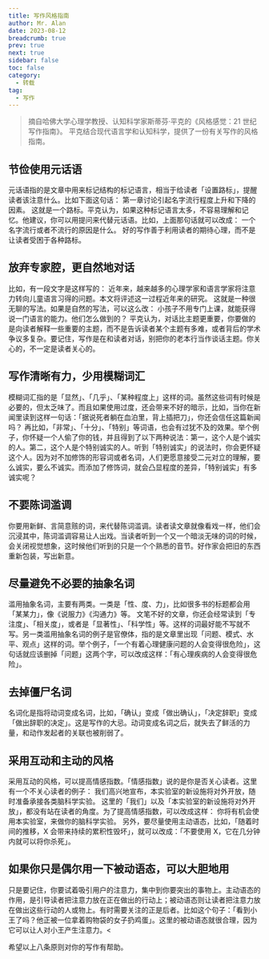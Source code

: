 ```yaml
---
title: 写作风格指南
author: Mr. Alan
date: 2023-08-12
breadcrumb: true
prev: true
next: true
sidebar: false
toc: false
category:
  - 转载
tag:
  - 写作
---
```

> 摘自哈佛大学心理学教授、认知科学家斯蒂芬·平克的《风格感觉：21 世纪写作指南》。
> 平克结合现代语言学和认知科学，提供了一份有关写作的风格指南。

## 节俭使用元话语

元话语指的是文章中用来标记结构的标记语言，相当于给读者「设置路标」，提醒读者该注意什么。比如下面这句话： 第一章讨论引起名字流行程度上升和下降的因素。 这就是一个路标。平克认为，如果这种标记语言太多，不容易理解和记忆。他建议，你可以用提问来代替元话语。比如，上面那句话就可以改成： 一个名字流行或者不流行的原因是什么。 好的写作善于利用读者的期待心理，而不是让读者受困于各种路标。

## 放弃专家腔，更自然地对话

比如，有一段文字是这样写的： 近年来，越来越多的心理学家和语言学家将注意力转向儿童语言习得的问题。本文将评述这一过程近年来的研究。 这就是一种很无聊的写法。如果是自然的写法，可以这么改： 小孩子不用专门上课，就能获得说一门语言的能力。他们怎么做到的？ 平克认为，对话比主题更重要，你要做的是向读者解释一些重要的主题，而不是告诉读者某个主题有多难，或者背后的学术争议多复杂。要记住，写作是在和读者对话，别把你的老本行当作谈话主题。你关心的，不一定是读者关心的。

## 写作清晰有力，少用模糊词汇

模糊词汇指的是「显然」、「几乎」、「某种程度上」这样的词。虽然这些词有时候是必要的，但太乏味了。而且如果使用过度，还会带来不好的暗示，比如，当你在新闻里读到这样一句话：「据说死者躺在血泊里，背上插把刀」，你还会信任这篇新闻吗？ 再比如，「非常」、「十分」、「特别」等词语，也会有过犹不及的效果。举个例子，你怀疑一个人偷了你的钱，并且得到了以下两种说法：第一，这个人是个诚实的人。第二，这个人是个特别诚实的人。听到「特别诚实」的说法时，你会更怀疑这个人。因为对不加修饰的形容词或者名词，人们更愿意接受二元对立的理解，要么诚实，要么不诚实。而添加了修饰词，就会凸显程度的差异，「特别诚实」有多诚实呢？

## 不要陈词滥调

你要用新鲜、言简意赅的词，来代替陈词滥调。读者读文章就像看戏一样，他们会沉浸其中，陈词滥调容易让人出戏。当读者听到一个又一个暗淡无味的词的时候，会关闭视觉想象，这时候他们听到的只是一个个熟悉的音节。好作家会把旧的东西重新包装，写出新意。

## 尽量避免不必要的抽象名词

滥用抽象名词，主要有两类。一类是「性、度、力」，比如很多书的标题都会用「某某力」，像《说服力》《沟通力》等。 文笔不好的文章，你还会经常读到「专注度」、「相关度」，或者是「显著性」、「科学性」等。这样的词最好能不写就不写。另一类滥用抽象名词的例子是官僚体，指的是文章里出现「问题、模式、水平、观点」这样的词。举个例子，「一个有着心理健康问题的人会变得很危险」，这句话就应该删掉「问题」这两个字，可以改成这样：「有心理疾病的人会变得很危险」。

## 去掉僵尸名词

名词化是指将动词变成名词，比如，「确认」变成「做出确认」，「决定辞职」变成「做出辞职的决定」。这是写作的大忌。动词变成名词之后，就失去了鲜活的力量，和动作发起者的关联也被削弱了。

## 采用互动和主动的风格

采用互动的风格，可以提高情感指数。「情感指数」说的是你是否关心读者。这里有一个不关心读者的例子： 我们高兴地宣布，本实验室的新设施将对外开放，随时准备承接各类脑科学实验。 这里的「我们」以及「本实验室的新设施将对外开放」，都没有站在读者的角度。为了提高情感指数，可以改成这样： 你将有机会使用本实验室，来做你的脑科学实验。 另外，要尽量使用主动语态，比如，「随着时间的推移，X 会带来持续的累积性毁坏」，就可以改成：「不要使用 X，它在几分钟内就可以将你杀死」。

## 如果你只是偶尔用一下被动语态，可以大胆地用

只是要记住，你要试着吸引用户的注意力，集中到你要突出的事物上。主动语态的作用，是引导读者把注意力放在正在做出的行动上；被动语态则让读者把注意力放在做出这些行动的人或物上。有时需要关注的正是后者。比如这个句子：「看到小王了吗？他正被一位拿着购物袋的女子扔鸡蛋」。这里的被动语态就很合理，因为它可以让人对小王产生注意力。<

希望以上八条原则对你的写作有帮助。
